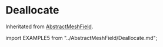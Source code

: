 # Deallocate

Inheritated from [AbstractMeshField](/docs-api/AbstractMeshField).

import EXAMPLE5 from "../AbstractMeshField/Deallocate.md";

<EXAMPLE5 />
